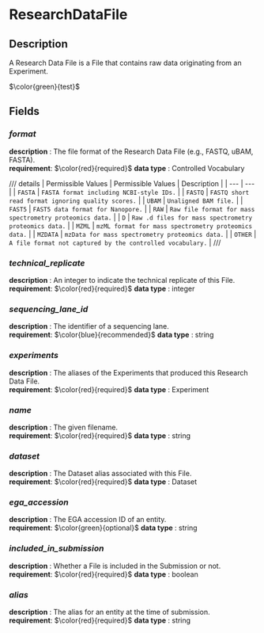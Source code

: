 # ResearchDataFile

## Description
A Research Data File is a File that contains raw data originating from an Experiment.

$\color{green}{test}$

## Fields
### ***format***
**description** : The file format of the Research Data File (e.g., FASTQ, uBAM, FASTA).<br>
**requirement**:  $\color{red}{required}$
**data type** : Controlled Vocabulary <br>

/// details | Permissible Values
| Permissible Values | Description |
| --- | --- |
| `FASTA` | `FASTA format including NCBI-style IDs.` |
| `FASTQ` | `FASTQ short read format ignoring quality scores.` |
| `UBAM` | `Unaligned BAM file.` |
| `FAST5` | `FAST5 data format for Nanopore.` |
| `RAW` | `Raw file format for mass spectrometry proteomics data.` |
| `D` | `Raw .d files for mass spectrometry proteomics data.` |
| `MZML` | `mzML format for mass spectrometry proteomics data.` |
| `MZDATA` | `mzData for mass spectrometry proteomics data.` |
| `OTHER` | `A file format not captured by the controlled vocabulary.` |
///

### ***technical_replicate***
**description** : An integer to indicate the technical replicate of this File.<br>
**requirement**:  $\color{red}{required}$
**data type** : integer <br>
### ***sequencing_lane_id***
**description** : The identifier of a sequencing lane.<br>
**requirement**:  $\color{blue}{recommended}$
**data type** : string <br>
### ***experiments***
**description** : The aliases of the Experiments that produced this Research Data File.<br>
**requirement**:  $\color{red}{required}$
**data type** : Experiment <br>
### ***name***
**description** : The given filename.<br>
**requirement**:  $\color{red}{required}$
**data type** : string <br>
### ***dataset***
**description** : The Dataset alias associated with this File.<br>
**requirement**:  $\color{red}{required}$
**data type** : Dataset <br>
### ***ega_accession***
**description** : The EGA accession ID of an entity.<br>
**requirement**:  $\color{green}{optional}$
**data type** : string <br>
### ***included_in_submission***
**description** : Whether a File is included in the Submission or not.<br>
**requirement**:  $\color{red}{required}$
**data type** : boolean <br>
### ***alias***
**description** : The alias for an entity at the time of submission.<br>
**requirement**:  $\color{red}{required}$
**data type** : string <br>
